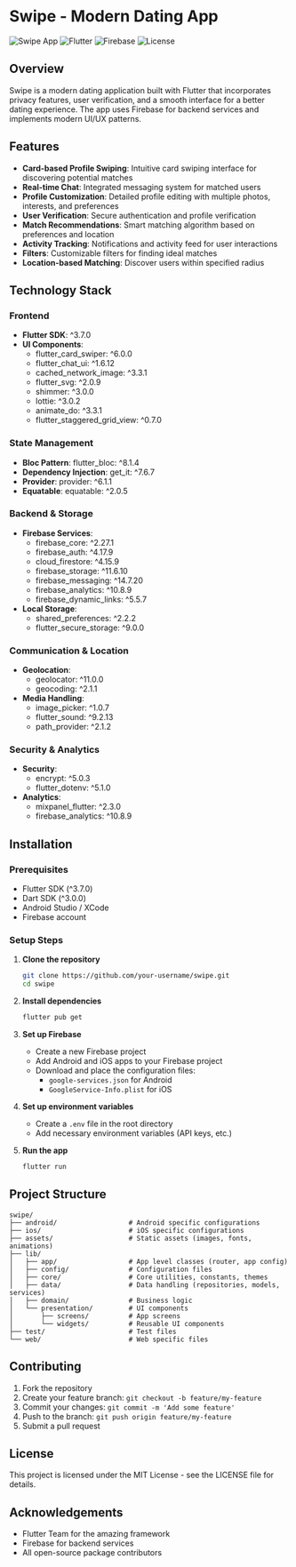 # Swipe - Modern Dating App

![Swipe App](https://img.shields.io/badge/App-Swipe-ff3f6c) 
![Flutter](https://img.shields.io/badge/Flutter-3.7.0+-02569B?logo=flutter&logoColor=white) 
![Firebase](https://img.shields.io/badge/Firebase-FFCA28?logo=firebase&logoColor=black) 
![License](https://img.shields.io/badge/License-MIT-blue)

## Overview

Swipe is a modern dating application built with Flutter that incorporates privacy features, user verification, and a smooth interface for a better dating experience. The app uses Firebase for backend services and implements modern UI/UX patterns.

## Features

- **Card-based Profile Swiping**: Intuitive card swiping interface for discovering potential matches
- **Real-time Chat**: Integrated messaging system for matched users
- **Profile Customization**: Detailed profile editing with multiple photos, interests, and preferences
- **User Verification**: Secure authentication and profile verification
- **Match Recommendations**: Smart matching algorithm based on preferences and location
- **Activity Tracking**: Notifications and activity feed for user interactions
- **Filters**: Customizable filters for finding ideal matches
- **Location-based Matching**: Discover users within specified radius

## Technology Stack

### Frontend
- **Flutter SDK**: ^3.7.0
- **UI Components**: 
  - flutter_card_swiper: ^6.0.0
  - flutter_chat_ui: ^1.6.12
  - cached_network_image: ^3.3.1
  - flutter_svg: ^2.0.9
  - shimmer: ^3.0.0
  - lottie: ^3.0.2
  - animate_do: ^3.3.1
  - flutter_staggered_grid_view: ^0.7.0

### State Management
- **Bloc Pattern**: flutter_bloc: ^8.1.4
- **Dependency Injection**: get_it: ^7.6.7
- **Provider**: provider: ^6.1.1
- **Equatable**: equatable: ^2.0.5

### Backend & Storage
- **Firebase Services**:
  - firebase_core: ^2.27.1
  - firebase_auth: ^4.17.9
  - cloud_firestore: ^4.15.9
  - firebase_storage: ^11.6.10
  - firebase_messaging: ^14.7.20
  - firebase_analytics: ^10.8.9
  - firebase_dynamic_links: ^5.5.7
- **Local Storage**:
  - shared_preferences: ^2.2.2
  - flutter_secure_storage: ^9.0.0

### Communication & Location
- **Geolocation**:
  - geolocator: ^11.0.0
  - geocoding: ^2.1.1
- **Media Handling**:
  - image_picker: ^1.0.7
  - flutter_sound: ^9.2.13
  - path_provider: ^2.1.2

### Security & Analytics
- **Security**:
  - encrypt: ^5.0.3
  - flutter_dotenv: ^5.1.0
- **Analytics**:
  - mixpanel_flutter: ^2.3.0
  - firebase_analytics: ^10.8.9

## Installation

### Prerequisites
- Flutter SDK (^3.7.0)
- Dart SDK (^3.0.0)
- Android Studio / XCode
- Firebase account

### Setup Steps

1. **Clone the repository**
   ```bash
   git clone https://github.com/your-username/swipe.git
   cd swipe
   ```

2. **Install dependencies**
   ```bash
   flutter pub get
   ```

3. **Set up Firebase**
   - Create a new Firebase project
   - Add Android and iOS apps to your Firebase project
   - Download and place the configuration files:
     - `google-services.json` for Android
     - `GoogleService-Info.plist` for iOS

4. **Set up environment variables**
   - Create a `.env` file in the root directory
   - Add necessary environment variables (API keys, etc.)

5. **Run the app**
   ```bash
   flutter run
   ```

## Project Structure

```
swipe/
├── android/                  # Android specific configurations
├── ios/                      # iOS specific configurations
├── assets/                   # Static assets (images, fonts, animations)
├── lib/
│   ├── app/                  # App level classes (router, app config)
│   ├── config/               # Configuration files
│   ├── core/                 # Core utilities, constants, themes
│   ├── data/                 # Data handling (repositories, models, services)
│   ├── domain/               # Business logic
│   └── presentation/         # UI components
│       ├── screens/          # App screens
│       └── widgets/          # Reusable UI components
├── test/                     # Test files
└── web/                      # Web specific files
```

## Contributing

1. Fork the repository
2. Create your feature branch: `git checkout -b feature/my-feature`
3. Commit your changes: `git commit -m 'Add some feature'`
4. Push to the branch: `git push origin feature/my-feature`
5. Submit a pull request

## License

This project is licensed under the MIT License - see the LICENSE file for details.

## Acknowledgements

- Flutter Team for the amazing framework
- Firebase for backend services
- All open-source package contributors
